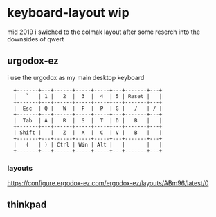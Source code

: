 # keyboard-layout wip
mid 2019 i swiched to the colmak layout after some reserch into the downsides of qwert
## urgodox-ez
i use the urgodox as my main desktop keyboard 
```
  +-------+---+------+-----+-----+---+-------+---+
  |   `   | 1 |   2  |  3  |  4  | 5 | Reset |   |
  +-------+---+------+-----+-----+---+-------+---+
  |  Esc  | Q |   W  |  F  |  P  | G |   /   | / |
  +-------+---+------+-----+-----+---+-------+---+
  |  Tab  | A |   R  |  S  |  T  | D |   B   |   |
  +-------+---+------+-----+-----+---+-------+---+
  | Shift |   |   Z  |  X  |  C  | V |   B   |   |
  +-------+---+------+-----+-----+---+-------+---+
  |   (   | ) | Ctrl | Win | Alt |   |       |   |
  +-------+---+------+-----+-----+---+-------+---+
```

### layouts
https://configure.ergodox-ez.com/ergodox-ez/layouts/ABm96/latest/0
## thinkpad
